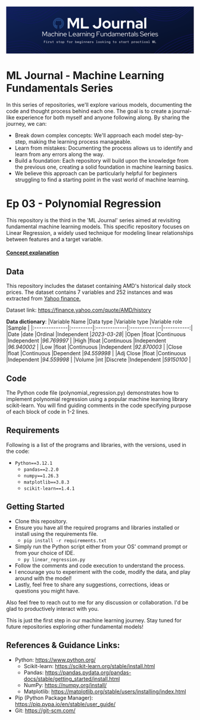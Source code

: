 ![Banner](.media/banner.png)
# ML Journal - Machine Learning Fundamentals Series
In this series of repositories, we'll explore various models, documenting the code and thought process behind each one.  The goal is to create a journal-like experience for both myself and anyone following along. By sharing the journey, we can:

- Break down complex concepts: We'll approach each model step-by-step, making the learning process manageable.
- Learn from mistakes: Documenting the process allows us to identify and learn from any errors along the way.
- Build a foundation: Each repository will build upon the knowledge from the previous one, creating a solid foundation in machine learning basics.
- We believe this approach can be particularly helpful for beginners struggling to find a starting point in the vast world of machine learning.


# Ep 03 - Polynomial Regression
This repository is the third in the 'ML Journal' series aimed at revisiting fundamental machine learning models. This specific repository focuses on Linear Regression, a widely used technique for modeling linear relationships between features and a target variable.

#### [Concept explanation](https://github.com/meetofleaf/ML-Journal-ep3_Polynomial_Regression/blob/main/polynomial_regression_explanation.md)


## Data
This repository includes the dataset containing AMD's historical daily stock prices.
The dataset contains 7 variables and 252 instances and was extracted from [Yahoo finance.](https://finance.yahoo.com/)

Dataset link: https://finance.yahoo.com/quote/AMD/history

**Data dictionary**:
|Variable Name  |Data type |Variable type |Variable role |Sample      |
|:--------------|:---------|:-------------|:-------------|-----------:|
|Date           |date      |Ordinal       |Independent   |_2023-03-28_|
|Open           |float     |Continuous    |Independent   |_96.769997_ |
|High           |float     |Continuous    |Independent   |_96.940002_ |
|Low            |float     |Continuous    |Independent   |_92.870003_ |
|Close          |float     |Continuous    |Dependent     |_94.559998_ |
|Adj Close      |float     |Continuous    |Independent   |_94.559998_ |
|Volume         |int       |Discrete      |Independent   |_59150100_  |


## Code
The Python code file (polynomial_regression.py) demonstrates how to implement polynomial regression using a popular machine learning library scikit-learn. You will find guiding comments in the code specifying purpose of each block of code in 1-2 lines.


## Requirements
Following is a list of the programs and libraries, with the versions, used in the code:

- `Python==3.12.1`
  - `pandas==2.2.0`
  - `numpy==1.26.3`
  - `matplotlib==3.8.3`
  - `scikit-learn==1.4.1`

## Getting Started
- Clone this repository.
- Ensure you have all the required programs and libraries installed or install using the requirements file.
  - `pip install -r requirements.txt`
- Simply run the Python script either from your OS' command prompt or from your choice of IDE.
  - `py linear_regression.py`
- Follow the comments and code execution to understand the process.
- I encourage you to experiment with the code, modify the data, and play around with the model!
- Lastly, feel free to share any suggestions, corrections, ideas or questions you might have.

Also feel free to reach out to me for any discussion or collaboration. I'd be glad to productively interact with you.

This is just the first step in our machine learning journey. Stay tuned for future repositories exploring other fundamental models!


## References & Guidance Links:
- Python: https://www.python.org/
  - Scikit-learn: https://scikit-learn.org/stable/install.html
  - Pandas: https://pandas.pydata.org/pandas-docs/stable/getting_started/install.html
  - NumPy: https://numpy.org/install/
  - Matplotlib: https://matplotlib.org/stable/users/installing/index.html
- Pip (Python Package Manager): https://pip.pypa.io/en/stable/user_guide/
- Git: https://git-scm.com/
